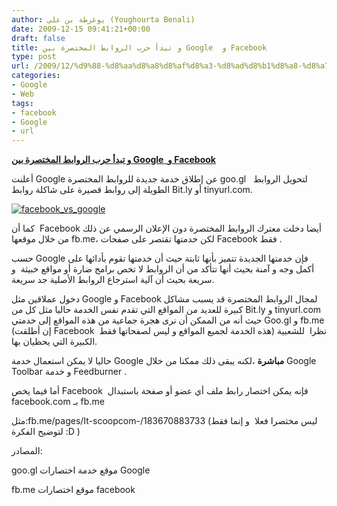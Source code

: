 ```yaml
---
author: يوغرطة بن علي (Youghourta Benali)
date: 2009-12-15 09:41:21+00:00
draft: false
title: و تبدأ حرب الروابط المختصرة بين Google  و Facebook
type: post
url: /2009/12/%d9%88-%d8%aa%d8%a8%d8%af%d8%a3-%d8%ad%d8%b1%d8%a8-%d8%a7%d9%84%d8%b1%d9%88%d8%a7%d8%a8%d8%b7-%d8%a7%d9%84%d9%85%d8%ae%d8%aa%d8%b5%d8%b1%d8%a9-%d8%a8%d9%8a%d9%86-google-%d9%88-facebook/
categories:
- Google
- Web
tags:
- facebook
- Google
- url
---
```


[**و تبدأ حرب الروابط المختصرة بين Google  و Facebook**](http://www.it-scoop.com/2009/12/%d9%88-%d8%aa%d8%a8%d8%af%d8%a3-%d8%ad%d8%b1%d8%a8-%d8%a7%d9%84%d8%b1%d9%88%d8%a7%d8%a8%d8%b7-%d8%a7%d9%84%d9%85%d8%ae%d8%aa%d8%b5%d8%b1%d8%a9-%d8%a8%d9%8a%d9%86-google-%d9%88-facebook/)



أعلنت Google عن إطلاق خدمة جديدة للروابط المختصرة goo.gl   لتحويل الروابط الطويلة إلى روابط قصيرة على شاكلة روابط Bit.ly أو tinyurl.com.

[![facebook_vs_google](http://www.it-scoop.com/wp-content/uploads/2009/12/facebook_vs_google-300x225.jpg)
](http://www.it-scoop.com/2009/12/%d9%88-%d8%aa%d8%a8%d8%af%d8%a3-%d8%ad%d8%b1%d8%a8-%d8%a7%d9%84%d8%b1%d9%88%d8%a7%d8%a8%d8%b7-%d8%a7%d9%84%d9%85%d8%ae%d8%aa%d8%b5%d8%b1%d8%a9-%d8%a8%d9%8a%d9%86-google-%d9%88-facebook/)

كما أن  Facebook أيضا دخلت معترك الروابط المختصرة دون الإعلان الرسمي عن ذلك من خلال موقعها fb.me، لكن خدمتها تقتصر على صفحات Facebook فقط .

حسب Google فإن خدمتها الجديدة تتميز بأنها ثابتة حيث أن خدمتها تقوم بأدائها على أكمل وجه و آمنة بحيث أنها تتأكد من أن الروابط لا تخص برامج ضارة أو مواقع خبيثة  و سريعة بحيث أن آلية استرجاع الروابط الأصلية جد سريعة.

دخول عملاقين مثل Google و Facebook لمجال الروابط المختصرة قد يسبب مشاكل كبيرة للعديد من المواقع التي تقدم نفس الخدمة حاليا مثل كل من Bit.ly و tinyurl.com حيث أنه من الممكن أن نرى هجرة جماعية من هذه المواقع إلى خدمتي Goo.gl و fb.me (إن أطلقت Facebook  هذه الخدمة لجميع المواقع و ليس لصفحاتها فقط) نظرا  للشعبية الكبيرة التي يحظيان بها.

حاليا لا يمكن استعمال خدمة Google **مباشرة** ،لكنه يبقى ذلك ممكنا من خلال Google Toolbar و خدمة Feedburner .

أما فيما يخص Facebook  فإنه يمكن اختصار رابط ملف أي عضو أو صفحة باستبدال facebook.com بـ fb.me

مثل:fb.me/pages/It-scoopcom-/183670883733 (ليس مختصرا فعلا  و إنما فقط لتوضيح الفكرة :D )

المصادر:

goo.gl موقع خدمة اختصارات Google

fb.me موقع اختصارات facebook
